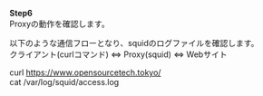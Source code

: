 **Step6**  
Proxyの動作を確認します。

以下のような通信フローとなり、squidのログファイルを確認します。  
クライアント(curlコマンド) ⇔ Proxy(squid) ⇔ Webサイト  

curl https://www.opensourcetech.tokyo/  
cat /var/log/squid/access.log  
